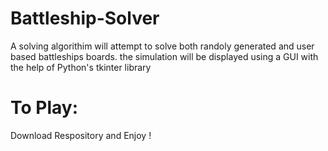 # Battleship-Solver

A solving algorithim will attempt to solve both randoly generated and user based battleships boards. the simulation will be displayed using a GUI with the help of Python's tkinter library 

# To Play: 

Download Respository and Enjoy ! 

